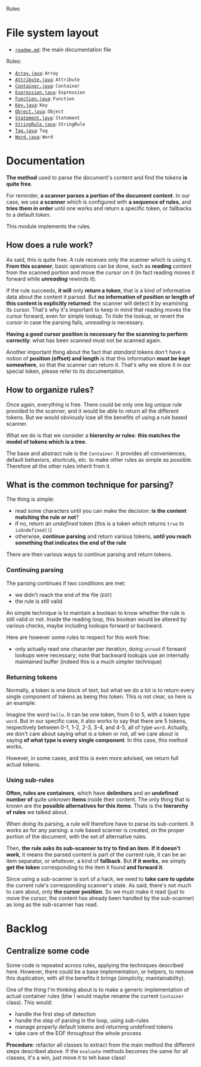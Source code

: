 Rules





# File system layout

- [`readme.md`](./readme.md): the main documentation file

Rules: 

- [`Array.java`](./Array.java): `Array`
- [`Attribute.java`](./Attribute.java): `Attribute`
- [`Container.java`](./Container.java): `Container`
- [`Expression.java`](./Expression.java): `Expression`
- [`Function.java`](./Function.java): `Function`
- [`Key.java`](./Key.java): `Key`
- [`Object.java`](./Object.java): `Object`
- [`Statement.java`](./Statement.java): `Statement`
- [`StringRule.java`](./StringRule.java): `StringRule`
- [`Tag.java`](./Tag.java): `Tag`
- [`Word.java`](./Word.java): `Word`





# Documentation

__The method__ used to parse the document's content and find the tokens __is quite free__.

For reminder, __a scanner parses a portion of the document content__. In our case, we use __a scanner__ which is configured with __a sequence of rules__, and __tries them in order__ until one works and return a specific token, or fallbacks to a default token.

This module implements the rules.

## How does a rule work?

As said, this is quite free. A rule receives only the scanner which is using it. __From this scanner__, basic operations can be done, such as __reading__ content from the scanned portion and move the _cursor_ on it (in fact reading moves it forward while ___unreading___ rewinds it).

If the rule succeeds, __it will__ only __return a token__, that is a kind of informative data about the content it parsed. But __no information of position or length of this content is explicitly returned__: the scanner will detect it by examining its cursor. That's why it's important to keep in mind that reading moves the cursor forward, even for simple lookup. To _hide_ the lookup, or revert the cursor in case the parsing fails, _unreading_ is necessary.

__Having a good cursor position is necessary for the scanning to perform correctly__: what has been scanned must not be scanned again.

Another important thing about the fact that _standard_ tokens don't have a notion of __position (offset) and length__ is that this information __must be kept somewhere__, so that the scanner can return it. That's why we store it in our special token, please refer to its documentation.

## How to organize rules?

Once again, everything is free. There could be only one big unique rule provided to the scanner, and it would be able to return all the different tokens. But we would obviously lose all the benefits of using a rule based scanner.

What we do is that we consider a __hierarchy or rules__: __this matches the model of tokens which is a tree__.

The base and abstract rule is the `Container`. It provides all conveniences, default behaviors, shortcuts, etc. to make other rules as simple as possible. Therefore all the other rules inherit from it.

## What is the common technique for parsing?

The thing is simple: 

- read some characters until you can make the decision: __is the content matching the rule or not__?
- if no, return an _undefined_ token (this is a token which returns `true` to `isUndefined()`)
- otherwise, __continue parsing__ and return various tokens, __until you reach something that indicates the end of the rule__

There are then various ways to continue parsing and return tokens.

### Continuing parsing

The parsing continues if two conditions are met: 

- we didn't reach the end of the file (`EOF`)
- the rule is still valid

An simple technique is to maintain a boolean to know whether the rule is still valid or not. Inside the reading loop, this boolean would be altered by various checks, maybe including lookups forward or backward.

Here are however some rules to respect for this work fine: 

- only actually read one character per iteration, doing `unread` if forward lookups were necessary; note that backward lookups use an internally maintained buffer (indeed this is a much simpler technique)

### Returning tokens

Normally, a token is one block of text, but what we do a lot is to return every single component of tokens as being this token. This is not clear, so here is an example.

Imagine the word `hello`. It can be one token, from 0 to 5, with a token type `word`. But in our specific case, it also works to say that there are 5 tokens, respectively between 0-1, 1-2, 2-3, 3-4, and 4-5, all of type `word`. Actually, we don't care about saying what is a token or not, all we care about is saying __of what type is every single component__. In this case, this method works.

However, in some cases, and this is even more advised, we return full actual tokens.

### Using sub-rules

__Often, rules are containers__, which have __delimiters__ and an __undefined number of__ quite unknown __items__ inside their content. The only thing that is known are the __possible alternatives for this items__. Thats is the __hierarchy of rules__ we talked about.

When doing its parsing, a rule will therefore have to parse its sub-content. It works as for any parsing: a rule based scanner is created, on the proper portion of the document, with the set of alternative rules.

Then, __the rule asks its sub-scanner to try to find an item__. __If it doesn't work__, it means the parsed content is part of the current rule, it can be an item separator, or _whatever_, a kind of __fallback__. But __if it works__, we simply __get the token__ corresponding to the item it found __and forward it__.

Since using a sub-scanner is sort of a hack, we need to __take care to update__ the current rule's corresponding scanner's state. As said, there's not much to care about, only __the cursor position__. So we must make it read (just to move the cursor, the content has already been handled by the sub-scanner) as long as the sub-scanner has read.
 
 



# Backlog

## Centralize some code

Some code is repeated across rules, applying the techniques described here. However, there could be a base implementation, or helpers, to remove this duplication, with all the benefits it brings (simplicity, maintainability).

One of the thing I'm thinking about is to make a generic implementation of actual container rules (btw I would maybe rename the current `Container` class). This would:

- handle the first step of detection
- handle the step of parsing in the loop, using sub-rules
- manage properly default tokens and returning undefined tokens
- take care of the EOF throughout the whole process

__Procedure__: refactor all classes to extract from the main method the different steps described above. If the `evaluate` methods becomes the same for all classes, it's a win, just move it to teh base class!
